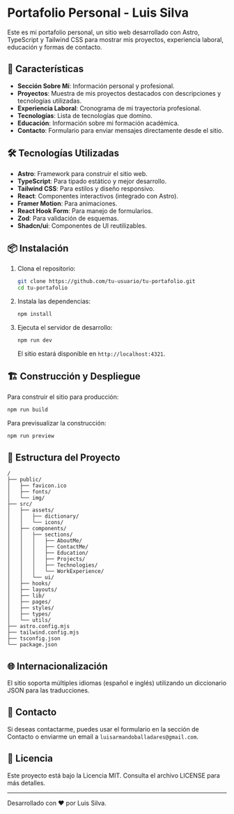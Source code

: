 # Portafolio Personal - Luis Silva

Este es mi portafolio personal, un sitio web desarrollado con Astro, TypeScript y Tailwind CSS para mostrar mis proyectos, experiencia laboral, educación y formas de contacto.

## 🚀 Características

- **Sección Sobre Mí**: Información personal y profesional.
- **Proyectos**: Muestra de mis proyectos destacados con descripciones y tecnologías utilizadas.
- **Experiencia Laboral**: Cronograma de mi trayectoria profesional.
- **Tecnologías**: Lista de tecnologías que domino.
- **Educación**: Información sobre mi formación académica.
- **Contacto**: Formulario para enviar mensajes directamente desde el sitio.

## 🛠️ Tecnologías Utilizadas

- **Astro**: Framework para construir el sitio web.
- **TypeScript**: Para tipado estático y mejor desarrollo.
- **Tailwind CSS**: Para estilos y diseño responsivo.
- **React**: Componentes interactivos (integrado con Astro).
- **Framer Motion**: Para animaciones.
- **React Hook Form**: Para manejo de formularios.
- **Zod**: Para validación de esquemas.
- **Shadcn/ui**: Componentes de UI reutilizables.

## 📦 Instalación

1. Clona el repositorio:

   ```bash
   git clone https://github.com/tu-usuario/tu-portafolio.git
   cd tu-portafolio
   ```

2. Instala las dependencias:

   ```bash
   npm install
   ```

3. Ejecuta el servidor de desarrollo:

   ```bash
   npm run dev
   ```

   El sitio estará disponible en `http://localhost:4321`.

## 🏗️ Construcción y Despliegue

Para construir el sitio para producción:

```bash
npm run build
```

Para previsualizar la construcción:

```bash
npm run preview
```

## 📁 Estructura del Proyecto

```text
/
├── public/
│   ├── favicon.ico
│   ├── fonts/
│   └── img/
├── src/
│   ├── assets/
│   │   ├── dictionary/
│   │   └── icons/
│   ├── components/
│   │   ├── sections/
│   │   │   ├── AboutMe/
│   │   │   ├── ContactMe/
│   │   │   ├── Education/
│   │   │   ├── Projects/
│   │   │   ├── Technologies/
│   │   │   └── WorkExperience/
│   │   └── ui/
│   ├── hooks/
│   ├── layouts/
│   ├── lib/
│   ├── pages/
│   ├── styles/
│   ├── types/
│   └── utils/
├── astro.config.mjs
├── tailwind.config.mjs
├── tsconfig.json
└── package.json
```

## 🌐 Internacionalización

El sitio soporta múltiples idiomas (español e inglés) utilizando un diccionario JSON para las traducciones.

## 📧 Contacto

Si deseas contactarme, puedes usar el formulario en la sección de Contacto o enviarme un email a `luisarmandoballadares@gmail.com`.

## 📄 Licencia

Este proyecto está bajo la Licencia MIT. Consulta el archivo LICENSE para más detalles.

---

Desarrollado con ❤️ por Luis Silva.
